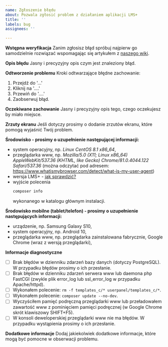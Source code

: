 ```yaml
---
name: Zgłoszenie błędu
about: Pozwala zgłosić problem z działaniem aplikacji LMS+
title: ''
labels: bug
assignees: ''

---
```


**Wstępna weryfikacja**
Zanim zgłosisz błąd spróbuj najpierw go samodzielnie rozwiązać wspomagając się artykułem
z [naszego wiki](https://github.com/chilek/lms-plus/wiki/faq#problem-z-funkcjonowaniem-aplikacji-lms-plus).

**Opis błędu**
Jasny i precyzyjny opis czym jest znaleziony błąd.

**Odtworzenie problemu**
Kroki odtwarzające błędne zachowanie:
1. Przejdź do '...'
2. Kliknij na '....'
3. Przewiń do '....'
4. Zaobserwuj błąd.

**Oczekiwane zachowanie**
Jasny i precyzyjny opis tego, czego oczekujesz by miało miejsce.

**Zrzuty ekranu**
Jeśli dotyczy prosimy o dodanie zrzutów ekranu, które pomogą wyjaśnić Twój problem.

**Środowisko - prosimy o uzupełnienie następującej informacji:**
 - system operacyjny, np. _Linux CentOS 8.1 x86_64_,
 - przeglądarka www, np. _Mozilla/5.0 (X11; Linux x86_64) AppleWebKit/537.36 (KHTML, like Gecko) Chrome/81.0.4044.122 Safari/537.36_ (można odczytać pod adresem: https://www.whatismybrowser.com/detect/what-is-my-user-agent)
 - wersja LMS+ - [jak sprawdzić?](https://github.com/chilek/lms-plus/wiki/faq#wersje-lms)
 - wyjście polecenia
    ```sh
    composer info
    ```
    wykonanego w katalogu głównym instalacji.

**Środowisko mobilne (tablet/telefon) - prosimy o uzupełnienie następujących informacji:**
 - urządzenie, np. Samsung Galaxy S10,
 - system operacyjny, np. Android 10,
 - przeglądarka www, np. przeglądarka zainstalowana fabrycznie, Google Chrome (wraz z wersją przeglądarki),

**Informacje diagnostyczne**
- [ ] Brak błędów w dzienniku zdarzeń bazy danych (dotyczy PostgreSQL). W przypadku błędów prosimy o ich przesłanie.
- [ ] Brak błędów w dzienniku zdarzeń serwera www lub daemona php FastCGI (zwykle plik error_log lub ssl_error_log w przypadku Apache/httpd).
- [ ] Wykonałem polecenie: `rm -f templates_c/* userpanel/templates_c/*`.
- [ ] Wykonałem polecenie: `composer update --no-dev`.
- [ ] Wyczyściłem pamięć podręczną przeglądarki www lub przeładowałem zawartość www z pominięciem pamięci podręcznej (w Google Chrome skrót klawiszowy SHIFT+F5).
- [ ] W konsoli deweloperskiej przeglądarki www nie ma błędów. W przypadku wystąpienia prosimy o ich przesłanie.

**Dodatkowe informacje**
Dodaj jakiekolwiek dodatkowe informacje, które mogą być pomocne w obserwacji problemu.
